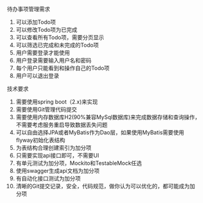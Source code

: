 待办事项管理需求
1. 可以添加Todo项
2. 可以修改Todo项为已完成
3. 可以查看所有Todo项，需要分页显示
4. 可以筛选已完成和未完成的Todo项
5. 用户需要登录才能使用
6. 用户登录需要输入用户名和密码
7. 每个用户只能看到和操作自己的Todo项
8. 用户可以退出登录

技术要求
1. 需要使用spring boot（2.x)来实现
2. 需要使用Git管理代码提交
3. 需要使用内存数据库H2(90%兼容MySql数据库)来完成数据存储和查询操作，不需要考虑服务重启导致数据丢失问题
4. 可以自由选择JPA或者MyBatis作为Dao层，如果使用MyBatis需要使用flyway初始化表结构
5. 为表结构合理创建索引为加分项
6. 只需要实现api接口即可，不需要UI
7. 有单元测试为加分项，Mockito和TestableMock任选
8. 使用swagger生成api文档为加分项
9. 有自动化接口测试为加分项
10. 清晰的Git提交记录，安全，代码规范，做你认为可以优化的，都可能成为加分项